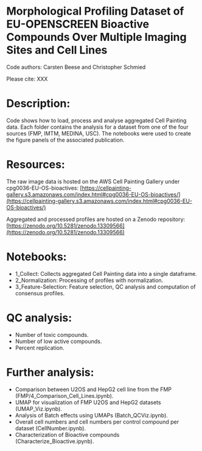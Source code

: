 # Morphological Profiling Dataset of EU-OPENSCREEN Bioactive Compounds Over Multiple Imaging Sites and Cell Lines

Code authors: Carsten Beese and Christopher Schmied

Please cite: XXX

# Description: 

Code shows how to load, process and analyse aggregated Cell Painting data. Each folder contains the analysis for a dataset from one of the four sources (FMP, IMTM, MEDINA, USC). The notebooks were used to create the figure panels of the associated publication.

# Resources:

The raw image data is hosted on the AWS Cell Painting Gallery under cpg0036-EU-OS-bioactives: [https://cellpainting-gallery.s3.amazonaws.com/index.html#cpg0036-EU-OS-bioactives/](https://cellpainting-gallery.s3.amazonaws.com/index.html#cpg0036-EU-OS-bioactives/)

Aggregated and processed profiles are hosted on a Zenodo repository: [https://zenodo.org/10.5281/zenodo.13309566](https://zenodo.org/10.5281/zenodo.13309566)

# Notebooks:

* 1_Collect: Collects aggregated Cell Painting data into a single dataframe.
* 2_Normalization: Processing of profiles with normalization.
* 3_Feature-Selection: Feature selection, QC analysis and computation of consensus profiles.

# QC analysis:

* Number of toxic compounds.
* Number of low active compounds.
* Percent replication.

# Further analysis:

* Comparison between U2OS and HepG2 cell line from the FMP (FMP/4_Comparison_Cell_Lines.ipynb).
* UMAP for visualization of FMP U2OS and HepG2 datasets (UMAP_Viz.ipynb).
* Analysis of Batch effects using UMAPs (Batch_QCViz.ipynb).
* Overall cell numbers and cell numbers per control compound per dataset (CellNumber.ipynb).
* Characterization of Bioactive compounds (Characterize_Bioactive.ipynb).

